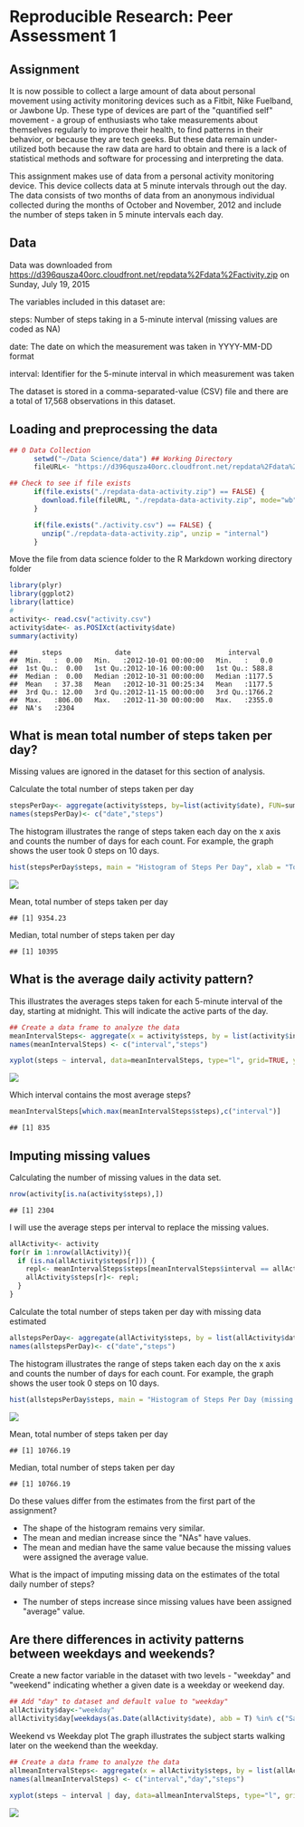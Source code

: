# Reproducible Research: Peer Assessment 1
## Assignment
It is now possible to collect a large amount of data about personal movement using activity monitoring devices such as a Fitbit, Nike Fuelband, or Jawbone Up. These type of devices are part of the "quantified self" movement - a group of enthusiasts who take measurements about themselves regularly to improve their health, to find patterns in their behavior, or because they are tech geeks. But these data remain under-utilized both because the raw data are hard to obtain and there is a lack of statistical methods and software for processing and interpreting the data.

This assignment makes use of data from a personal activity monitoring device. This device collects data at 5 minute intervals through out the day. The data consists of two months of data from an anonymous individual collected during the months of October and November, 2012 and include the number of steps taken in 5 minute intervals each day.

## Data

Data was downloaded from https://d396qusza40orc.cloudfront.net/repdata%2Fdata%2Factivity.zip on Sunday, July 19, 2015

The variables included in this dataset are:

steps: Number of steps taking in a 5-minute interval (missing values are coded as NA)

date: The date on which the measurement was taken in YYYY-MM-DD format

interval: Identifier for the 5-minute interval in which measurement was taken

The dataset is stored in a comma-separated-value (CSV) file and there are a total of 17,568 observations in this dataset.

## Loading and preprocessing the data


```r
## 0 Data Collection
      setwd("~/Data Science/data") ## Working Directory
      fileURL<- "https://d396qusza40orc.cloudfront.net/repdata%2Fdata%2Factivity.zip"

## Check to see if file exists
      if(file.exists("./repdata-data-activity.zip") == FALSE) { 
        download.file(fileURL, "./repdata-data-activity.zip", mode="wb")
      }

      if(file.exists("./activity.csv") == FALSE) {
        unzip("./repdata-data-activity.zip", unzip = "internal")
      }
```
Move the file from data science folder to the R Markdown working directory folder

```r
library(plyr)
library(ggplot2)
library(lattice)
#
activity<- read.csv("activity.csv")
activity$date<- as.POSIXct(activity$date)
summary(activity)
```

```
##      steps             date                        interval     
##  Min.   :  0.00   Min.   :2012-10-01 00:00:00   Min.   :   0.0  
##  1st Qu.:  0.00   1st Qu.:2012-10-16 00:00:00   1st Qu.: 588.8  
##  Median :  0.00   Median :2012-10-31 00:00:00   Median :1177.5  
##  Mean   : 37.38   Mean   :2012-10-31 00:25:34   Mean   :1177.5  
##  3rd Qu.: 12.00   3rd Qu.:2012-11-15 00:00:00   3rd Qu.:1766.2  
##  Max.   :806.00   Max.   :2012-11-30 00:00:00   Max.   :2355.0  
##  NA's   :2304
```

## What is mean total number of steps taken per day?

Missing values are ignored in the dataset for this section of analysis.

Calculate the total number of steps taken per day

```r
stepsPerDay<- aggregate(activity$steps, by=list(activity$date), FUN=sum, na.rm=TRUE)
names(stepsPerDay)<- c("date","steps")
```




The histogram illustrates the range of steps taken each day on the x axis and counts the number of days for each count.  For example, the graph shows the user took 0 steps on 10 days.

```r
hist(stepsPerDay$steps, main = "Histogram of Steps Per Day", xlab = "Total Daily Steps")
```

![](PA1_template_files/figure-html/unnamed-chunk-4-1.png) 

Mean, total number of steps taken per day

```
## [1] 9354.23
```

Median, total number of steps taken per day

```
## [1] 10395
```

## What is the average daily activity pattern?

This illustrates the averages steps taken for each 5-minute interval of the day, starting at midnight.  This will indicate the active parts of the day.


```r
## Create a data frame to analyze the data
meanIntervalSteps<- aggregate(x = activity$steps, by = list(activity$interval), FUN = mean, na.rm = TRUE)
names(meanIntervalSteps) <- c("interval","steps")

xyplot(steps ~ interval, data=meanIntervalSteps, type="l", grid=TRUE, ylab="Avg Number of steps", xlab="5-min. intervals from midnight", main="Average number of steps by 5-minutes intervals")
```

![](PA1_template_files/figure-html/unnamed-chunk-7-1.png) 

Which interval contains the most average steps?

```r
meanIntervalSteps[which.max(meanIntervalSteps$steps),c("interval")]
```

```
## [1] 835
```


## Imputing missing values
Calculating the number of missing values in the data set.


```r
nrow(activity[is.na(activity$steps),])
```

```
## [1] 2304
```


I will use the average steps per interval to replace the missing values.


```r
allActivity<- activity
for(r in 1:nrow(allActivity)){
  if (is.na(allActivity$steps[r])) {
    repl<- meanIntervalSteps$steps[meanIntervalSteps$interval == allActivity$interval[r]];
    allActivity$steps[r]<- repl;
  }
}
```


Calculate the total number of steps taken per day with missing data estimated

```r
allstepsPerDay<- aggregate(allActivity$steps, by = list(allActivity$date), sum, na.rm = TRUE)
names(allstepsPerDay)<- c("date","steps")
```


The histogram illustrates the range of steps taken each day on the x axis and counts the number of days for each count.  For example, the graph shows the user took 0 steps on 10 days.

```r
hist(allstepsPerDay$steps, main = "Histogram of Steps Per Day (missing estimated)", xlab = "Total Daily Steps")
```

![](PA1_template_files/figure-html/unnamed-chunk-12-1.png) 

Mean, total number of steps taken per day

```
## [1] 10766.19
```

Median, total number of steps taken per day

```
## [1] 10766.19
```

Do these values differ from the estimates from the first part of the assignment?

- The shape of the histogram remains very similar.
- The mean and median increase since the "NAs" have values.
- The mean and median have the same value because the missing values were assigned the average value.

What is the impact of imputing missing data on the estimates of the total daily number of steps?

- The number of steps increase since missing values have been assigned "average" value.


## Are there differences in activity patterns between weekdays and weekends?

Create a new factor variable in the dataset with two levels - "weekday" and "weekend" indicating whether a given date is a weekday or weekend day.


```r
## Add "day" to dataset and default value to "weekday"
allActivity$day<-"weekday"
allActivity$day[weekdays(as.Date(allActivity$date), abb = T) %in% c("Sat","Sun")] <- "weekend"
```


Weekend vs Weekday plot
The graph illustrates the subject starts walking later on the weekend than the weekday.



```r
## Create a data frame to analyze the data
allmeanIntervalSteps<- aggregate(x = allActivity$steps, by = list(allActivity$interval, allActivity$day), FUN = mean, na.rm = TRUE)
names(allmeanIntervalSteps) <- c("interval","day","steps")

xyplot(steps ~ interval | day, data=allmeanIntervalSteps, type="l", grid=TRUE, layout=c(1,2), ylab="Avg Number of steps", xlab="5-min. intervals from midnight", main="Average number of steps by 5-minutes intervals - Weekdays vs Weekends")
```

![](PA1_template_files/figure-html/unnamed-chunk-16-1.png) 
